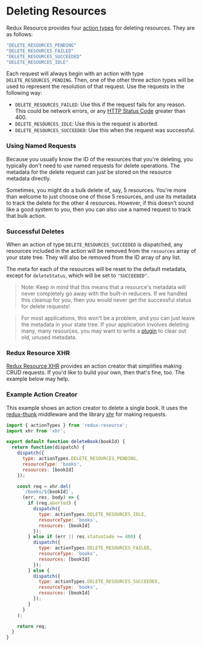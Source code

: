 # Deleting Resources

Redux Resource provides four [action types](./faq/action-types.md) for
deleting resources. They are as follows:

```js
"DELETE_RESOURCES_PENDING"
"DELETE_RESOURCES_FAILED"
"DELETE_RESOURCES_SUCCEEDED"
"DELETE_RESOURCES_IDLE"
```

Each request will always begin with an action with type
`DELETE_RESOURCES_PENDING`. Then, one of the other three action types will be
used to represent the resolution of that request. Use the requests in the
following way:

- `DELETE_RESOURCES_FAILED`: Use this if the request fails for any reason. This
  could be network errors, or any
  [HTTP Status Code](https://en.wikipedia.org/wiki/List_of_HTTP_status_codes)
  greater than 400.
- `DELETE_RESOURCES_IDLE`: Use this is the request is aborted.
- `DELETE_RESOURCES_SUCCEEDED`: Use this when the request was successful.

### Using Named Requests

Because you usually know the ID of the resources that you're deleting, you
typically don't need to use named requests for delete operations. The metadata
for the delete request can just be stored on the resource metadata directly.

Sometimes, you might do a bulk delete of, say, 5 resources. You're more than
welcome to just choose one of those 5 resources, and use its metadata to track the
delete for the other 4 resources. However, if this doesn't sound like a good system
to you, then you can also use a named request to track that bulk action.

### Successful Deletes

When an action of type `DELETE_RESOURCES_SUCCEEDED` is dispatched, any resources
included in the action will be removed from the `resources` array of your state
tree. They will also be removed from the ID array of any list.

The meta for each of the resources will be reset to the default metadata,
except for `deleteStatus`, which will be set to `"SUCCEEDED"`.

> Note: Keep in mind that this means that a resource's metadata will never
  completely go away with the built-in reducers. If we handled this cleanup for
  you, then you would never get the successful status for delete requests!

> For most applications, this won't be a problem, and you can just leave the
  metadata in your state tree. If your application involves deleting many, many
  resources, you may want to write a [plugin](/docs/guides/plugins.md) to clear
  out old, unused metadata.

### Redux Resource XHR

[Redux Resource XHR](/docs/extras/redux-resource-xhr.md) 
provides an action creator that simplifies making CRUD requests. If you'd like to
build your own, then that's fine, too. The example below may help.

### Example Action Creator

This example shows an action creator to delete a single book. It uses the
[redux-thunk](https://github.com/gaearon/redux-thunk) middleware and the
library [xhr](https://github.com/naugtur/xhr) for making requests.

```js
import { actionTypes } from 'redux-resource';
import xhr from 'xhr';

export default function deleteBook(bookId) {
  return function(dispatch) {
    dispatch({
      type: actionTypes.DELETE_RESOURCES_PENDING,
      resourceType: 'books',
      resources: [bookId]
    });

    const req = xhr.del(
      `/books/${bookId}`,
      (err, res, body) => {
        if (req.aborted) {
          dispatch({
            type: actionTypes.DELETE_RESOURCES_IDLE,
            resourceType: 'books',
            resources: [bookId]
          });
        } else if (err || res.statusCode >= 400) {
          dispatch({
            type: actionTypes.DELETE_RESOURCES_FAILED,
            resourceType: 'books',
            resources: [bookId]
          });
        } else {
          dispatch({
            type: actionTypes.DELETE_RESOURCES_SUCCEEDED,
            resourceType: 'books',
            resources: [bookId]
          });
        }
      }
    );

    return req;
  }
}
```
